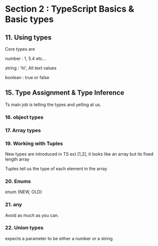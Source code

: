 # Section 2 : TypeScript Basics & Basic types

## 11. Using types

Core types are

number : 1, 5.4 etc...

string : 'hi', All text values

boolean : true or false

## 15. Type Assignment & Type Inference

Ts main job is telling the types and yelling at us.

### 16. object types

### 17. Array types

### 19. Working with Tuples

New types are introduced in TS
ex) [1,2], it looks like an array but its fixed length array

Tuples tell us the type of each element in the array

### 20. Enums

enum {NEW, OLD}

### 21. any

Avoid as much as you can.

### 22. Union types

expects a parameter to be either a number or a string

